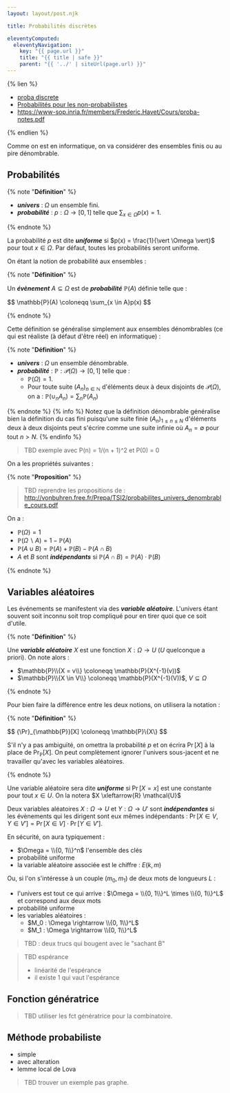 ```yaml
---
layout: layout/post.njk

title: Probabilités discrètes

eleventyComputed:
  eleventyNavigation:
    key: "{{ page.url }}"
    title: "{{ title | safe }}"
    parent: "{{ '../' | siteUrl(page.url) }}"
---
```


{% lien %}

- [proba discrete](https://en.wikibooks.org/wiki/High_School_Mathematics_Extensions/Discrete_Probability)
- [Probabilités pour les non-probabilistes](https://www.amazon.fr/Probabilit%C3%A9s-pour-probabilistes-Walter-Appel/dp/2351412982)
- <https://www-sop.inria.fr/members/Frederic.Havet/Cours/proba-notes.pdf>

{% endlien %}

Comme on est en informatique, on va considérer des ensembles finis ou au pire dénombrable.

## Probabilités

{% note "**Définition**" %}

- **_univers_** : $\Omega$ un ensemble fini.
- **_probabilité_** : $p : \Omega \rightarrow [0, 1]$ telle que $\sum_{x \in \Omega} p(x) = 1$.

{% endnote %}

La probabilité $p$ est dite **_uniforme_** si $p(x) = \frac{1}{\vert \Omega \vert}$ pour tout $x \in \Omega$. Par défaut, toutes les probabilités seront uniforme.

On étant la notion de probabilité aux ensembles :

{% note "**Définition**" %}

Un **_évènement_** $A \subseteq \Omega$ est de **_probabilité_** $\mathbb{P}(A)$ définie telle que :

<div>
$$
\mathbb{P}(A) \coloneqq \sum_{x \in A}p(x)
$$
</div>

{% endnote %}

Cette définition se généralise simplement aux ensembles dénombrables (ce qui est réaliste (à défaut d'être réel) en informatique) :

{% note "**Définition**" %}

- **_univers_** : $\Omega$ un ensemble dénombrable.
- **_probabilité_** : $\mathbb{P} : \mathcal{P}(\Omega) \rightarrow [0, 1]$ telle que :
  - $\mathbb{P}(\Omega) = 1$.
  - Pour toute suite $(A_n)_{n\in \mathbb{N}}$ d'éléments deux à deux disjoints de $\mathcal{P}(\Omega)$, on a : $\mathbb{P}(\cup_n A_n) = \sum_n \mathbb{P}(A_n)$

{% endnote %}
{% info %}
Notez que la définition dénombrable généralise bien la définition du cas fini puisqu'une suite finie $(A_n)_{1\leq n \leq N}$ d'éléments deux à deux disjoints peut s'écrire comme une suite infinie où $A_n =\emptyset$ pour tout $n > N$.
{% endinfo %}

> TBD exemple avec P(n) = 1/(n + 1)^2 et P(0) = 0

On a les propriétés suivantes :

{% note "**Proposition**" %}
> TBD reprendre les propositions de : <http://vonbuhren.free.fr/Prepa/TSI2/probabilites_univers_denombrable_cours.pdf>

On a :

- $\mathbb{P}(\Omega) = 1$
- $\mathbb{P}(\Omega\backslash A) = 1 - \mathbb{P}(A)$
- $\mathbb{P}(A \cup B) = \mathbb{P}(A) + \mathbb{P}(B) - \mathbb{P}(A \cap B)$
- $A$ et $B$ sont **_indépendants_** si $\mathbb{P}(A \cap B) = \mathbb{P}(A) \cdot \mathbb{P}(B)$

{% endnote %}

## Variables aléatoires

Les événements se manifestent via des **_variable aléatoire_**. L'univers étant souvent soit inconnu soit trop compliqué pour en tirer quoi que ce soit d'utile.

{% note "**Définition**" %}

Une **_variable aléatoire_** $X$ est une fonction $X : \Omega \rightarrow U$ ($U$ quelconque a priori). On note alors :

- $\mathbb{P}\\{X = v\\} \coloneqq \mathbb{P}(X^{-1}(v))$
- $\mathbb{P}\\{X \in V\\} \coloneqq \mathbb{P}(X^{-1}(V))$, $V \subseteq \Omega$

{% endnote %}

Pour bien faire la différence entre les deux notions, on utilisera la notation :

{% note "**Définition**" %}

<div>
$$
{\Pr}_{\mathbb{P}}[X] \coloneqq \mathbb{P}\{X\}
$$
</div>

S'il n'y a pas ambiguïté, on omettra la probabilité $p$ et on écrira $\Pr[X]$ à la place de $\Pr_{\mathbb{P}}[X]$. On peut complètement ignorer l'univers sous-jacent et ne travailler qu'avec les variables aléatoires.

{% endnote %}

Une variable aléatoire sera dite **_uniforme_** si $\Pr[X = x]$ est une constante pour tout $x \in U$. On la notera $X \xleftarrow{R} \mathcal{U}$

Deux variables aléatoires $X : \Omega \rightarrow U$ et $Y : \Omega \rightarrow U'$ sont **_indépendantes_** si les évènements qui les dirigent sont eux mêmes indépendants :
$\Pr[X \in V, Y \in V'] = \Pr[X \in V] \cdot \Pr[Y \in V']$.

En sécurité, on aura typiquement :

- $\Omega = \\{0, 1\\}^n$ l'ensemble des clés
- probabilité uniforme
- la variable aléatoire associée est le chiffre : $E(k, m)$

Ou, si l'on s'intéresse à un couple $(m_0, m_1)$ de deux mots de longueurs $L$ :

- l'univers est tout ce qui arrive : $\Omega = \\{0, 1\\}^L \times \\{0, 1\\}^L$ et correspond aux deux mots
- probabilité uniforme
- les variables aléatoires :
  - $M_0 : \Omega \rightarrow \\{0, 1\\}^L$
  - $M_1 : \Omega \rightarrow \\{0, 1\\}^L$

> TBD : deux trucs qui bougent avec le "sachant B"

> TBD espérance
> - linéarité de l'espérance
> - il existe 1 qui vaut l'espérance

## Fonction génératrice

> TBD utiliser les fct génératrice pour la combinatoire.
>
## Méthode probabiliste

- simple
- avec alteration
- lemme local de Lova

> TBD trouver un exemple pas graphe.